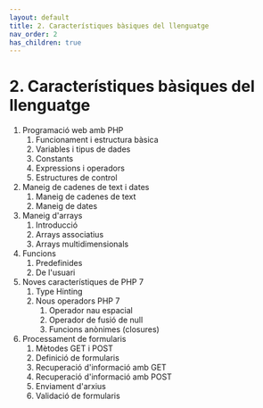 ```yaml
---
layout: default
title: 2. Característiques bàsiques del llenguatge
nav_order: 2
has_children: true 
---
```


# 2. Característiques bàsiques del llenguatge

1. Programació web amb PHP
   1. Funcionament i estructura bàsica
   2. Variables i tipus de dades
   3. Constants
   4. Expressions i operadors
   5. Estructures de control
2. Maneig de cadenes de text i dates
   1. Maneig de cadenes de text
   2. Maneig de dates
3. Maneig d'arrays
   1. Introducció
   2. Arrays associatius
   3. Arrays multidimensionals
4. Funcions
   1. Predefinides
   2. De l'usuari
5. Noves característiques de PHP 7
   1. Type Hinting        
   2. Nous operadors PHP 7
      1. Operador nau espacial
      2. Operador de fusió de null
      3. Funcions anònimes (closures)
6. Processament de formularis
   1. Mètodes GET i POST
   2. Definició de formularis
   3. Recuperació d'informació amb GET
   4. Recuperació d'informació amb POST
   5. Enviament d'arxius
   6. Validació de formularis

